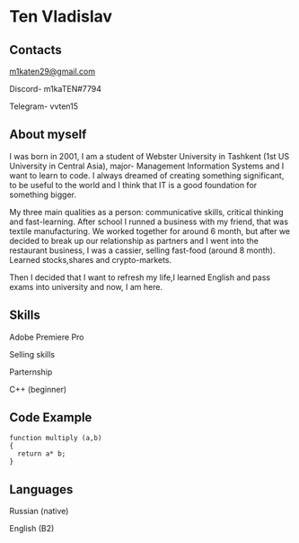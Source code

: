 # Ten Vladislav

## Contacts
m1katen29@gmail.com 

Discord- m1kaTEN#7794

Telegram- vvten15 

## About myself
I was born in 2001, I am a student of Webster University in Tashkent (1st US University in Central Asia), major- Management Information Systems and I want to learn to code. I always dreamed of creating something significant, to be useful to the world and I think that IT is a good foundation for something bigger. 

My three main qualities as a person: communicative skills, critical thinking and fast-learning. After school I runned a business with my friend, that was textile manufacturing. We worked together for around 6 month, but after we decided to break up our relationship as partners and I went into the restaurant business, I was a cassier, selling fast-food (around 8 month). Learned stocks,shares and crypto-markets. 

Then I decided that I want to refresh my life,I learned English and pass exams into university and now, I am here.  

## Skills
Adobe Premiere Pro

Selling skills

Parternship

C++ (beginner)

## Code Example
```
function multiply (a,b) 
{
  return a* b;
}
```

## Languages
Russian (native)

English (B2)
